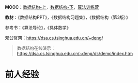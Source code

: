 **MOOC**：[数据结构-上](https://www.xuetangx.com/courses/course-v1:TsinghuaX+30240184+sp/about)，[数据结构-下](https://www.xuetangx.com/courses/course-v1:TsinghuaX+30240184_2X+sp/about)，[算法训练营](https://www.bilibili.com/video/av64451297?spm_id_from=333.999.b_62696c692d6865616465722d6d.28)

**教材**：《数据结构PPT》，《数据结构习题集》，《数据结构（第3版）》

参考书：《算法导论》，《具体数学》

邓公官网：https://dsa.cs.tsinghua.edu.cn/~deng/

> 数据结构在线演示：https://dsa.cs.tsinghua.edu.cn/~deng/ds/demo/index.htm

# 前人经验

